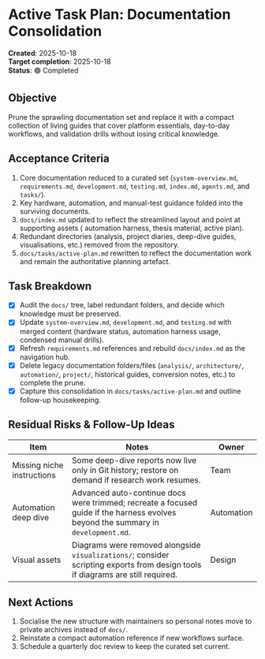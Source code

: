 # Active Task Plan: Documentation Consolidation

**Created**: 2025-10-18  
**Target completion**: 2025-10-18  
**Status**: 🟢 Completed

## Objective

Prune the sprawling documentation set and replace it with a compact collection of living guides that
cover platform
essentials, day-to-day workflows, and validation drills without losing critical knowledge.

## Acceptance Criteria

1. Core documentation reduced to a curated set (`system-overview.md`, `requirements.md`,
   `development.md`, `testing.md`,
   `index.md`, `agents.md`, and `tasks/`).
2. Key hardware, automation, and manual-test guidance folded into the surviving documents.
3. `docs/index.md` updated to reflect the streamlined layout and point at supporting assets (
   automation harness, thesis
   material, active plan).
4. Redundant directories (analysis, project diaries, deep-dive guides, visualisations, etc.) removed
   from the repository.
5. `docs/tasks/active-plan.md` rewritten to reflect the documentation work and remain the
   authoritative planning artefact.

## Task Breakdown

- [x] Audit the `docs/` tree, label redundant folders, and decide which knowledge must be preserved.
- [x] Update `system-overview.md`, `development.md`, and `testing.md` with merged content (hardware
  status, automation
  harness usage, condensed manual drills).
- [x] Refresh `requirements.md` references and rebuild `docs/index.md` as the navigation hub.
- [x] Delete legacy documentation folders/files (`analysis/`, `architecture/`, `automation/`,
  `project/`, historical
  guides, conversion notes, etc.) to complete the prune.
- [x] Capture this consolidation in `docs/tasks/active-plan.md` and outline follow-up housekeeping.

## Residual Risks & Follow-Up Ideas

| Item                       | Notes                                                                                                                             | Owner      |
|----------------------------|-----------------------------------------------------------------------------------------------------------------------------------|------------|
| Missing niche instructions | Some deep-dive reports now live only in Git history; restore on demand if research work resumes.                                  | Team       |
| Automation deep dive       | Advanced auto-continue docs were trimmed; recreate a focused guide if the harness evolves beyond the summary in `development.md`. | Automation |
| Visual assets              | Diagrams were removed alongside `visualizations/`; consider scripting exports from design tools if diagrams are still required.   | Design     |

## Next Actions

1. Socialise the new structure with maintainers so personal notes move to private archives instead
   of `docs/`.
2. Reinstate a compact automation reference if new workflows surface.
3. Schedule a quarterly doc review to keep the curated set current.

